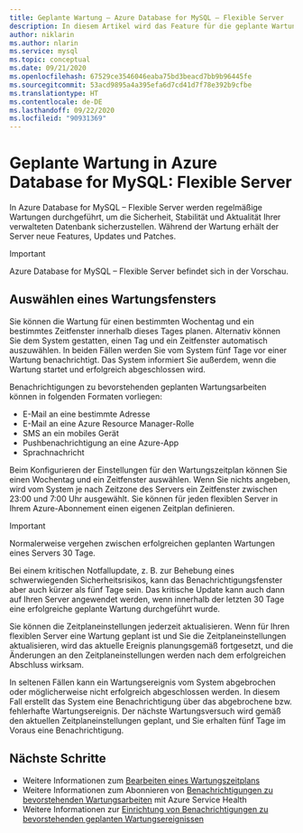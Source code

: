 ```yaml
---
title: Geplante Wartung – Azure Database for MySQL – Flexible Server
description: In diesem Artikel wird das Feature für die geplante Wartung in Azure Database for MySQL – Flexible Server beschrieben.
author: niklarin
ms.author: nlarin
ms.service: mysql
ms.topic: conceptual
ms.date: 09/21/2020
ms.openlocfilehash: 67529ce3546046eaba75bd3beacd7bb9b96445fe
ms.sourcegitcommit: 53acd9895a4a395efa6d7cd41d7f78e392b9cfbe
ms.translationtype: HT
ms.contentlocale: de-DE
ms.lasthandoff: 09/22/2020
ms.locfileid: "90931369"
---
```

# <a name="scheduled-maintenance-in-azure-database-for-mysql--flexible-server"></a>Geplante Wartung in Azure Database for MySQL: Flexible Server

In Azure Database for MySQL – Flexible Server werden regelmäßige Wartungen durchgeführt, um die Sicherheit, Stabilität und Aktualität Ihrer verwalteten Datenbank sicherzustellen. Während der Wartung erhält der Server neue Features, Updates und Patches.

> [!IMPORTANT]
> Azure Database for MySQL – Flexible Server befindet sich in der Vorschau.

## <a name="select-a-maintenance-window"></a>Auswählen eines Wartungsfensters

Sie können die Wartung für einen bestimmten Wochentag und ein bestimmtes Zeitfenster innerhalb dieses Tages planen. Alternativ können Sie dem System gestatten, einen Tag und ein Zeitfenster automatisch auszuwählen. In beiden Fällen werden Sie vom System fünf Tage vor einer Wartung benachrichtigt. Das System informiert Sie außerdem, wenn die Wartung startet und erfolgreich abgeschlossen wird.

Benachrichtigungen zu bevorstehenden geplanten Wartungsarbeiten können in folgenden Formaten vorliegen:

* E-Mail an eine bestimmte Adresse
* E-Mail an eine Azure Resource Manager-Rolle
* SMS an ein mobiles Gerät
* Pushbenachrichtigung an eine Azure-App
* Sprachnachricht

Beim Konfigurieren der Einstellungen für den Wartungszeitplan können Sie einen Wochentag und ein Zeitfenster auswählen. Wenn Sie nichts angeben, wird vom System je nach Zeitzone des Servers ein Zeitfenster zwischen 23:00 und 7:00 Uhr ausgewählt. Sie können für jeden flexiblen Server in Ihrem Azure-Abonnement einen eigenen Zeitplan definieren.

> [!IMPORTANT]
> Normalerweise vergehen zwischen erfolgreichen geplanten Wartungen eines Servers 30 Tage.
>
> Bei einem kritischen Notfallupdate, z. B. zur Behebung eines schwerwiegenden Sicherheitsrisikos, kann das Benachrichtigungsfenster aber auch kürzer als fünf Tage sein. Das kritische Update kann auch dann auf Ihren Server angewendet werden, wenn innerhalb der letzten 30 Tage eine erfolgreiche geplante Wartung durchgeführt wurde.

Sie können die Zeitplaneinstellungen jederzeit aktualisieren. Wenn für Ihren flexiblen Server eine Wartung geplant ist und Sie die Zeitplaneinstellungen aktualisieren, wird das aktuelle Ereignis planungsgemäß fortgesetzt, und die Änderungen an den Zeitplaneinstellungen werden nach dem erfolgreichen Abschluss wirksam.

In seltenen Fällen kann ein Wartungsereignis vom System abgebrochen oder möglicherweise nicht erfolgreich abgeschlossen werden. In diesem Fall erstellt das System eine Benachrichtigung über das abgebrochene bzw. fehlerhafte Wartungsereignis. Der nächste Wartungsversuch wird gemäß den aktuellen Zeitplaneinstellungen geplant, und Sie erhalten fünf Tage im Voraus eine Benachrichtigung.

## <a name="next-steps"></a>Nächste Schritte

* Weitere Informationen zum [Bearbeiten eines Wartungszeitplans](how-to-maintenance-portal.md)
* Weitere Informationen zum Abonnieren von [Benachrichtigungen zu bevorstehenden Wartungsarbeiten](/azure/service-health/service-notifications.md) mit Azure Service Health
* Weitere Informationen zur [Einrichtung von Benachrichtigungen zu bevorstehenden geplanten Wartungsereignissen](/azure/service-health/resource-health-alert-monitor-guide.md)
